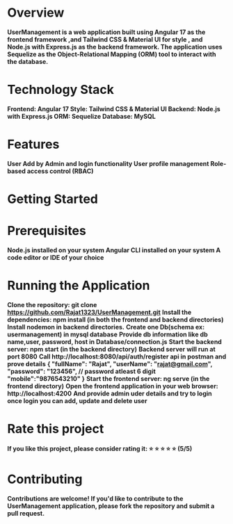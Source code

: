 # Overview
**UserManagement is a web application built using Angular 17 as the frontend framework ,and Tailwind CSS & Material UI for style , and Node.js with Express.js as the backend framework. The application uses Sequelize as the Object-Relational Mapping (ORM) tool to interact with the database.**

# Technology Stack
**Frontend: Angular 17
Style: Tailwind CSS & Material UI
Backend: Node.js with Express.js
ORM: Sequelize
Database: MySQL**

# Features
**User Add by Admin and login functionality
User profile management
Role-based access control (RBAC)**

# Getting Started

# Prerequisites
**Node.js installed on your system
Angular CLI installed on your system
A code editor or IDE of your choice**

# Running the Application
**Clone the repository: git clone https://github.com/Rajat1323/UserManagement.git**
**Install the dependencies: npm install (in both the frontend and backend directories)**
**Install nodemon in backend directories.**
**Create one Db(schema ex: usermanagement) in mysql database**
**Provide db information like db name,user, password, host in Database/connection.js**
**Start the backend server: npm start (in the backend directory)**
**Backend server will run at port 8080**
**Call http://localhost:8080/api/auth/register api in postman and prove details** 
**{
    "fullName": "Rajat",
    "userName": "rajat@gmail.com",
    "password": "123456", // password atleast 6 digit
    "mobile":"9876543210"
 }**
 **Start the frontend server: ng serve (in the frontend directory)**
 **Open the frontend application in your web browser: http://localhost:4200**
 **And provide admin uder details and try to login once login you can add, update and delete user**




# Rate this project
**If you like this project, please consider rating it:
:star: :star: :star: :star: :star: (5/5)**
# Contributing
**Contributions are welcome! If you'd like to contribute to the UserManagement application, please fork the repository and submit a pull request.**
